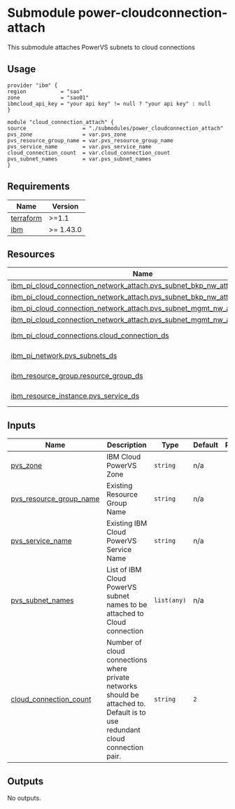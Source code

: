 <!-- BEGIN_TF_DOCS -->

# Submodule power-cloudconnection-attach

This submodule attaches PowerVS subnets to cloud connections

## Usage
```
provider "ibm" {
region           = "sao"
zone             = "sao01"
ibmcloud_api_key = "your api key" != null ? "your api key" : null
}

module "cloud_connection_attach" {
source                  = "./submodules/power_cloudconnection_attach"
pvs_zone                = var.pvs_zone
pvs_resource_group_name = var.pvs_resource_group_name
pvs_service_name        = var.pvs_service_name
cloud_connection_count  = var.cloud_connection_count
pvs_subnet_names        = var.pvs_subnet_names
}
```

<!-- BEGINNING OF PRE-COMMIT-TERRAFORM DOCS HOOK -->
## Requirements

| Name | Version |
|------|---------|
| <a name="requirement_terraform"></a> [terraform](#requirement\_terraform) | >=1.1 |
| <a name="requirement_ibm"></a> [ibm](#requirement\_ibm) | >= 1.43.0 |

## Resources

| Name | Type |
|------|------|
| [ibm_pi_cloud_connection_network_attach.pvs_subnet_bkp_nw_attach](https://registry.terraform.io/providers/IBM-Cloud/ibm/latest/docs/resources/pi_cloud_connection_network_attach) | resource |
| [ibm_pi_cloud_connection_network_attach.pvs_subnet_bkp_nw_attach_backup](https://registry.terraform.io/providers/IBM-Cloud/ibm/latest/docs/resources/pi_cloud_connection_network_attach) | resource |
| [ibm_pi_cloud_connection_network_attach.pvs_subnet_mgmt_nw_attach](https://registry.terraform.io/providers/IBM-Cloud/ibm/latest/docs/resources/pi_cloud_connection_network_attach) | resource |
| [ibm_pi_cloud_connection_network_attach.pvs_subnet_mgmt_nw_attach_backup](https://registry.terraform.io/providers/IBM-Cloud/ibm/latest/docs/resources/pi_cloud_connection_network_attach) | resource |
| [ibm_pi_cloud_connections.cloud_connection_ds](https://registry.terraform.io/providers/IBM-Cloud/ibm/latest/docs/data-sources/pi_cloud_connections) | data source |
| [ibm_pi_network.pvs_subnets_ds](https://registry.terraform.io/providers/IBM-Cloud/ibm/latest/docs/data-sources/pi_network) | data source |
| [ibm_resource_group.resource_group_ds](https://registry.terraform.io/providers/IBM-Cloud/ibm/latest/docs/data-sources/resource_group) | data source |
| [ibm_resource_instance.pvs_service_ds](https://registry.terraform.io/providers/IBM-Cloud/ibm/latest/docs/data-sources/resource_instance) | data source |

## Inputs

| Name | Description | Type | Default | Required |
|------|-------------|------|---------|:--------:|
| <a name="input_pvs_zone"></a> [pvs\_zone](#input\_pvs\_zone) | IBM Cloud PowerVS Zone | `string` | n/a | yes |
| <a name="input_pvs_resource_group_name"></a> [pvs\_resource\_group\_name](#input\_pvs\_resource\_group\_name) | Existing Resource Group Name | `string` | n/a | yes |
| <a name="input_pvs_service_name"></a> [pvs\_service\_name](#input\_pvs\_service\_name) | Existing IBM Cloud PowerVS Service Name | `string` | n/a | yes |
| <a name="input_pvs_subnet_names"></a> [pvs\_subnet\_names](#input\_pvs\_subnet\_names) | List of IBM Cloud PowerVS subnet names to be attached to Cloud connection | `list(any)` | n/a | yes |
| <a name="input_cloud_connection_count"></a> [cloud\_connection\_count](#input\_cloud\_connection\_count) | Number of cloud connections where private networks should be attached to. Default is to use redundant cloud connection pair. | `string` | `2` | no |

## Outputs

No outputs.
<!-- END_TF_DOCS -->
